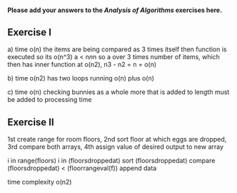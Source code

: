 #### Please add your answers to the ***Analysis of  Algorithms*** exercises here.

## Exercise I

a)
time o(n) the items are being compared as 3 times itself then function is executed so its o(n^3) a < n*n*n so a over 3 times number of items, which then has inner function at o(n2),      n3 - n2 = n = o(n)

b)
time o(n2) has two loops running o(n) plus o(n)

c)
time o(n) checking bunnies as a whole more that is added to length must be added to processing time  
## Exercise II
1st create range for room floors,
2nd sort floor at which eggs are dropped,
3rd compare both arrays,
4th assign value of desired output to new array 

i in range(floors)
i in (floorsdroppedat)
sort (floorsdroppedat)
compare (floorsdroppedat) < (floorrangeval(f))
append data

time complexity o(n2)

